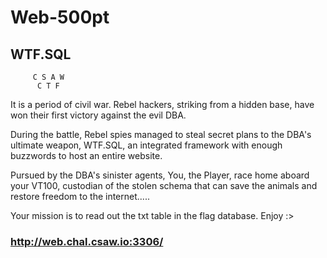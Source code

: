 # Web-500pt
## WTF.SQL

         C S A W
          C T F


It is a period of civil war.
Rebel hackers, striking
from a hidden base, have won
their first victory against
the evil DBA.

During the battle, Rebel
spies managed to steal secret
plans to the DBA's
ultimate weapon, WTF.SQL,
an integrated framework
with enough buzzwords to
host an entire website.

Pursued by the DBA's
sinister agents, You, the
Player, race home aboard
your VT100, custodian of the
stolen schema that can save
the animals and restore
freedom to the internet.....

Your mission is to read out
the txt table in the flag
database.
Enjoy :>
### http://web.chal.csaw.io:3306/
